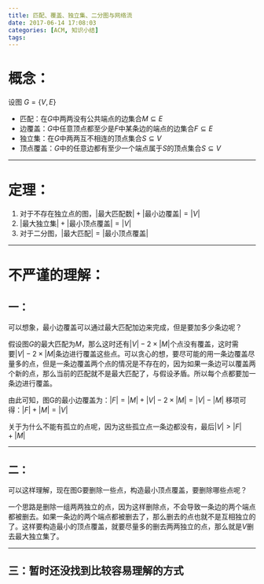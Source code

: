 ```yaml
---
title: 匹配、覆盖、独立集、二分图与网络流
date: 2017-06-14 17:08:03
categories: [ACM, 知识小结]
tags:
---
```

# 概念：
设图 $G = \{V, E\}$

+ 匹配：在$G$中两两没有公共端点的边集合$M\subseteq E$
+ 边覆盖：$G$中任意顶点都至少是$F$中某条边的端点的边集合$F\subseteq E$
+ 独立集：在$G$中两两互不相连的顶点集合$S\subseteq V$
+ 顶点覆盖：$G$中的任意边都有至少一个端点属于$S$的顶点集合$S\subseteq V$


-----------------------
# 定理：
1. 对于不存在独立点的图，$|\text{最大匹配数}|+|\text{最小边覆盖}|=|V|$
2. $|\text{最大独立集}|+|\text{最小顶点覆盖}|=|V|$
3. 对于二分图，$|\text{最大匹配}| = |\text{最小顶点覆盖}|$

---------------------
# 不严谨的理解：

## 一：
可以想象，最小边覆盖可以通过最大匹配加边来完成，但是要加多少条边呢？

假设图$G$的最大匹配为$M$，那么这时还有$|V|-2\times|M|$个点没有覆盖，这时需要$|V|-2\times |M|$条边进行覆盖这些点。可以贪心的想，要尽可能的用一条边覆盖尽量多的点，但是一条边覆盖两个点的情况是不存在的，因为如果一条边可以覆盖两个新的点，那么当前的匹配就不是最大匹配了，与假设矛盾。所以每个点都要加一条边进行覆盖。

由此可知，图G的最小边覆盖为：$|F| = |M|+|V|-2\times|M| = |V|-|M|$
移项可得：$|F|+|M|=|V|$

关于为什么不能有孤立的点呢，因为这些孤立点一条边都没有，最后$|V| > |F|+|M|$

-----------------------
## 二：
可以这样理解，现在图G要删除一些点，构造最小顶点覆盖，要删除哪些点呢？

一个思路是删除一组两两独立的点，因为这样删除点，不会导致一条边的两个端点都被删去。如果一条边的两个端点都被删去了，那么删去的点也就不是互相独立的了。这样要构造最小的顶点覆盖，就要尽量多的删去两两独立的点，那么就是$V$删去最大独立集了。


--------------------
## 三：暂时还没找到比较容易理解的方式
